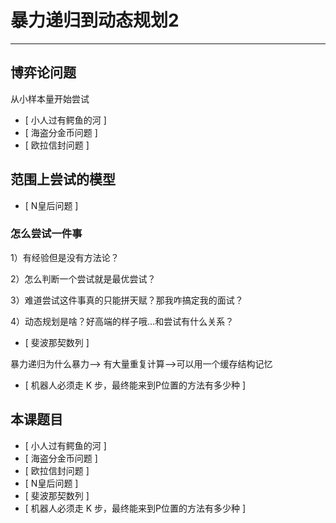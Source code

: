 # 暴力递归到动态规划2

---

## 博弈论问题
 从小样本量开始尝试
- [ 小人过有鳄鱼的河 ]
- [ 海盗分金币问题 ]
- [ 欧拉信封问题 ]



## 范围上尝试的模型
- [ N皇后问题 ]


### 怎么尝试一件事
1）有经验但是没有方法论？

2）怎么判断一个尝试就是最优尝试？

3）难道尝试这件事真的只能拼天赋？那我咋搞定我的面试？

4）动态规划是啥？好高端的样子哦…和尝试有什么关系？


- [ 斐波那契数列 ]

暴力递归为什么暴力--> 有大量重复计算-->可以用一个缓存结构记忆

- [ 机器人必须走 K 步，最终能来到P位置的方法有多少种 ]


## 本课题目
- [ 小人过有鳄鱼的河 ]
- [ 海盗分金币问题 ]
- [ 欧拉信封问题 ]
- [ N皇后问题 ]
- [ 斐波那契数列 ]
- [ 机器人必须走 K 步，最终能来到P位置的方法有多少种 ]

